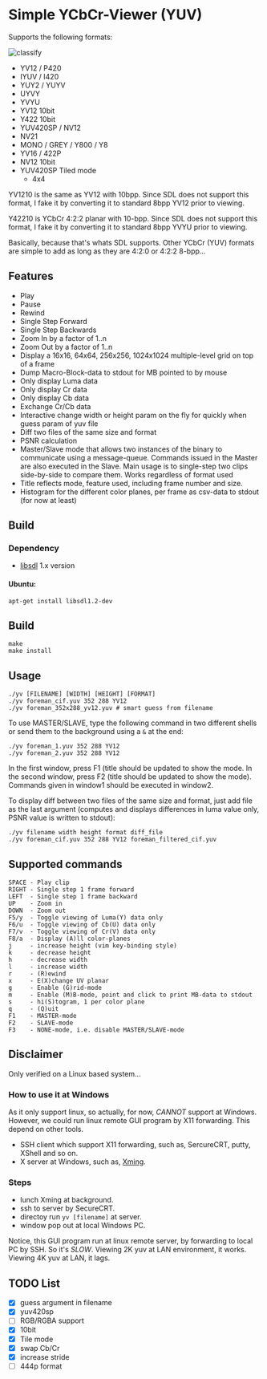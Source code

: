 Simple YCbCr-Viewer (YUV)
=========================

Supports the following formats:

![classify](https://raw.githubusercontent.com/liuyang1/yuv-viewer/master/classify.png)

- YV12 / P420
- IYUV / I420
- YUY2 / YUYV
- UYVY
- YVYU
- YV12 10bit
- Y422 10bit
- YUV420SP / NV12
- NV21
- MONO / GREY / Y800 / Y8
- YV16 / 422P
- NV12 10bit
- YUV420SP Tiled mode
    - 4x4

YV1210 is the same as YV12 with 10bpp.
Since SDL does not support this format, I fake it
by converting it to standard 8bpp YV12 prior to viewing.

Y42210 is YCbCr 4:2:2 planar with 10-bpp.
Since SDL does not support this format, I fake it
by converting it to standard 8bpp YVYU prior to viewing.

Basically, because that's whats SDL supports.
Other YCbCr (YUV) formats are simple to add as long as
they are 4:2:0 or 4:2:2 8-bpp...

Features
--------

- Play
- Pause
- Rewind
- Single Step Forward
- Single Step Backwards
- Zoom In by a factor of 1..n
- Zoom Out by a factor of 1..n
- Display a 16x16, 64x64, 256x256, 1024x1024 multiple-level grid on top of a frame
- Dump Macro-Block-data to stdout for MB pointed to by mouse
- Only display Luma data
- Only display Cr data
- Only display Cb data
- Exchange Cr/Cb data
- Interactive change width or height param on the fly
    for quickly when guess param of yuv file
- Diff two files of the same size and format
- PSNR calculation
- Master/Slave mode that allows two instances of
  the binary to communicate using a message-queue.
  Commands issued in the Master are also executed
  in the Slave. Main usage is to single-step two clips
  side-by-side to compare them. Works regardless of
  format used
- Title reflects mode, feature used, including
  frame number and size.
- Histogram for the different color planes, per frame
  as csv-data to stdout (for now at least)

Build
-----

### Dependency
- [libsdl](http://www.libsdl.org/) 1.x version

#### Ubuntu:

    apt-get install libsdl1.2-dev

## Build

    make
    make install

Usage
-----

    ./yv [FILENAME] [WIDTH] [HEIGHT] [FORMAT]
    ./yv foreman_cif.yuv 352 288 YV12
    ./yv foreman_352x288_yv12.yuv # smart guess from filename

To use MASTER/SLAVE, type the following
command in two different shells or send them to
the background using a `&` at the end:

    ./yv foreman_1.yuv 352 288 YV12
    ./yv foreman_2.yuv 352 288 YV12

In the first window, press F1 (title should be updated
to show the mode. In the second window, press F2
(title should be updated to show the mode).
Commands given in window1 should be executed in window2.

To display diff between two files of the same size
and format, just add file as the last argument
(computes and displays differences in luma value only,
PSNR value is written to stdout):

    ./yv filename width height format diff_file
    ./yv foreman_cif.yuv 352 288 YV12 foreman_filtered_cif.yuv

Supported commands
------------------

    SPACE - Play clip
    RIGHT - Single step 1 frame forward
    LEFT  - Single step 1 frame backward
    UP    - Zoom in
    DOWN  - Zoom out
    F5/y  - Toggle viewing of Luma(Y) data only
    F6/u  - Toggle viewing of Cb(U) data only
    F7/v  - Toggle viewing of Cr(V) data only
    F8/a  - Display (A)ll color-planes
    j     - increase height (vim key-binding style)
    k     - decrease height
    h     - decrease width
    l     - increase width
    r     - (R)ewind
    x     - E(X)change UV planar
    g     - Enable (G)rid-mode
    m     - Enable (M)B-mode, point and click to print MB-data to stdout
    s     - hi(S)togram, 1 per color plane
    q     - (Q)uit
    F1    - MASTER-mode
    F2    - SLAVE-mode
    F3    - NONE-mode, i.e. disable MASTER/SLAVE-mode

Disclaimer
----------

Only verified on a Linux based system...

### How to use it at Windows
As it only support linux, so actually, for now, *CANNOT* support at Windows.
However, we could run linux remote GUI program by X11 forwarding. This depend
on other tools.

* SSH client which support X11 forwarding, such as, SercureCRT, putty, XShell and so on.
* X server at Windows, such as, [Xming](https://sourceforge.net/projects/xming/).

### Steps
- lunch Xming at background.
- ssh to server by SecureCRT.
- directoy run `yv [filename]` at server.
- window pop out at local Windows PC.

Notice, this GUI program run at linux remote server, by forwarding to local PC
by SSH. So it's *SLOW*. Viewing 2K yuv at LAN environment, it works.
Viewing 4K yuv at LAN, it lags.

TODO List
---------

- [X] guess argument in filename
- [X] yuv420sp
- [ ] RGB/RGBA support
- [X] 10bit
- [X] Tile mode
- [X] swap Cb/Cr
- [X] increase stride
- [ ] 444p format
